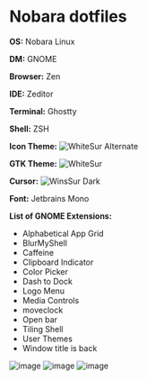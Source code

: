 # Nobara dotfiles

**OS:** Nobara Linux

**DM:** GNOME

**Browser:** Zen

**IDE:** Zeditor

**Terminal:** Ghostty

**Shell:** ZSH

**Icon Theme:** ![WhiteSur Alternate](https://github.com/vinceliuice/WhiteSur-icon-theme)

**GTK Theme:** ![WhiteSur](https://github.com/vinceliuice/WhiteSur-gtk-theme)

**Cursor:** ![WinsSur Dark](https://github.com/yeyushengfan258/WinSur-dark-cursors)

**Font:** Jetbrains Mono

**List of GNOME Extensions:**
- Alphabetical App Grid
- BlurMyShell
- Caffeine
- Clipboard Indicator
- Color Picker
- Dash to Dock
- Logo Menu
- Media Controls
- moveclock
- Open bar
- Tiling Shell
- User Themes
- Window title is back

![image](https://github.com/user-attachments/assets/846299ae-79e3-48c6-9488-7114e6c81591)
![image](https://github.com/user-attachments/assets/f3d81bb5-7cae-491b-8de9-59c3e1bef65d)
![image](https://github.com/user-attachments/assets/6c7b58dd-84e9-431e-9b0c-b0b05cbaa1a6)



